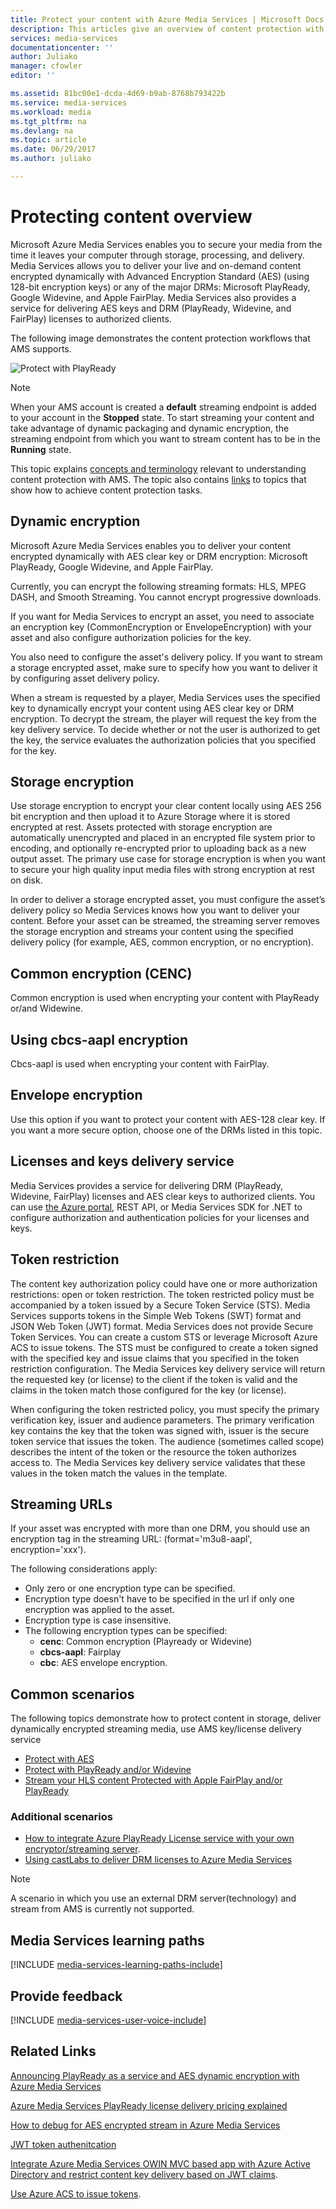 ```yaml
---
title: Protect your content with Azure Media Services | Microsoft Docs
description: This articles give an overview of content protection with Media Services.
services: media-services
documentationcenter: ''
author: Juliako
manager: cfowler
editor: ''

ms.assetid: 81bc00e1-dcda-4d69-b9ab-8768b793422b
ms.service: media-services
ms.workload: media
ms.tgt_pltfrm: na
ms.devlang: na
ms.topic: article
ms.date: 06/29/2017
ms.author: juliako

---
```

# Protecting content overview
Microsoft Azure Media Services enables you to secure your media from the time it leaves your computer through storage, processing, and delivery. Media Services allows you to deliver your live and on-demand content encrypted dynamically with Advanced Encryption Standard (AES) (using 128-bit encryption keys) or any of the major DRMs: Microsoft PlayReady, Google Widevine, and Apple FairPlay. Media Services also provides a service for delivering AES keys and DRM (PlayReady, Widevine, and FairPlay) licenses to authorized clients. 

The following image demonstrates the content protection workflows that AMS supports. 

![Protect with PlayReady](./media/media-services-content-protection-overview/media-services-content-protection-with-multi-drm.png)

>[!NOTE]
>When your AMS account is created a **default** streaming endpoint is added to your account in the **Stopped** state. To start streaming your content and take advantage of dynamic packaging and dynamic encryption, the streaming endpoint from which you want to stream content has to be in the **Running** state. 

This topic explains [concepts and terminology](media-services-content-protection-overview.md) relevant to understanding content protection with AMS. The topic also contains [links](media-services-content-protection-overview.md#common-scenarios) to topics that show how to achieve content protection tasks. 

## Dynamic encryption
Microsoft Azure Media Services enables you to deliver your content encrypted  dynamically with AES clear key or DRM encryption: Microsoft PlayReady, Google Widevine, and Apple FairPlay.

Currently, you can encrypt the following streaming formats: HLS, MPEG DASH, and Smooth Streaming. You cannot encrypt progressive downloads.

If you want for Media Services to encrypt an asset, you need to associate an encryption key (CommonEncryption or EnvelopeEncryption) with your asset and also configure authorization policies for the key.

You also need to configure the asset's delivery policy. If you want to stream a storage encrypted asset, make sure to specify how you want to deliver it by configuring asset delivery policy.

When a stream is requested by a player, Media Services uses the specified key to dynamically encrypt your content using AES clear key or DRM encryption. To decrypt the stream, the player will request the key from the key delivery service. To decide whether or not the user is authorized to get the key, the service evaluates the authorization policies that you specified for the key.


## Storage encryption
Use storage encryption to encrypt your clear content locally using AES 256 bit encryption and then upload it to Azure Storage where it is stored encrypted at rest. Assets protected with storage encryption are automatically unencrypted and placed in an encrypted file system prior to encoding, and optionally re-encrypted prior to uploading back as a new output asset. The primary use case for storage encryption is when you want to secure your high quality input media files with strong encryption at rest on disk.

In order to deliver a storage encrypted asset, you must configure the asset’s delivery policy so Media Services knows how you want to deliver your content. Before your asset can be streamed, the streaming server removes the storage encryption and streams your content using the specified delivery policy (for example, AES, common encryption, or no encryption).

## Common encryption (CENC)
Common encryption is used when encrypting your content with PlayReady or/and Widewine.

## Using cbcs-aapl encryption
Cbcs-aapl is used when encrypting your content with FairPlay.

## Envelope encryption
Use this option if you want to protect your content with AES-128 clear key. If you want a more secure option, choose one of the DRMs listed in this topic. 

## Licenses and keys delivery service
Media Services provides a service for delivering DRM (PlayReady, Widevine, FairPlay) licenses and AES clear keys to authorized clients. You can use [the Azure portal](media-services-portal-protect-content.md), REST API, or Media Services SDK for .NET to configure authorization and authentication policies for your licenses and keys.

## Token restriction
The content key authorization policy could have one or more authorization restrictions: open or token restriction. The token restricted policy must be accompanied by a token issued by a Secure Token Service (STS). Media Services supports tokens in the Simple Web Tokens (SWT) format and JSON Web Token (JWT) format. Media Services does not provide Secure Token Services. You can create a custom STS or leverage Microsoft Azure ACS to issue tokens. The STS must be configured to create a token signed with the specified key and issue claims that you specified in the token restriction configuration. The Media Services key delivery service will return the requested key (or license) to the client if the token is valid and the claims in the token match those configured for the key (or license).

When configuring the token restricted policy, you must specify the primary verification key, issuer and audience parameters. The primary verification key contains the key that the token was signed with, issuer is the secure token service that issues the token. The audience (sometimes called scope) describes the intent of the token or the resource the token authorizes access to. The Media Services key delivery service validates that these values in the token match the values in the template.

## Streaming URLs
If your asset was encrypted with more than one DRM, you should use an encryption tag in the streaming URL: (format='m3u8-aapl', encryption='xxx').

The following considerations apply:

* Only zero or one encryption type can be specified.
* Encryption type doesn't have to be specified in the url if only one encryption was applied to the asset.
* Encryption type is case insensitive.
* The following encryption types can be specified:  
  * **cenc**:  Common encryption (Playready or Widevine)
  * **cbcs-aapl**: Fairplay
  * **cbc**: AES envelope encryption.

## Common scenarios
The following topics demonstrate how to protect content in storage, deliver dynamically encrypted streaming media, use AMS key/license delivery service

* [Protect with AES](media-services-protect-with-aes128.md) 
* [Protect with PlayReady and/or Widevine ](media-services-protect-with-drm.md)
* [Stream your HLS content Protected with Apple FairPlay and/or PlayReady](media-services-protect-hls-with-fairplay.md)

### Additional scenarios
* [How to integrate Azure PlayReady License service with your own encryptor/streaming server](http://mingfeiy.com/integrate-azure-playready-license-service-encryptorstreaming-server).
* [Using castLabs to deliver DRM licenses to Azure Media Services](media-services-castlabs-integration.md)

>[!NOTE]
>A scenario in which you use an external DRM server(technology) and stream from AMS is currently not supported.


## Media Services learning paths
[!INCLUDE [media-services-learning-paths-include](../../includes/media-services-learning-paths-include.md)]

## Provide feedback
[!INCLUDE [media-services-user-voice-include](../../includes/media-services-user-voice-include.md)]

## Related Links
[Announcing PlayReady as a service and AES dynamic encryption with Azure Media Services](http://mingfeiy.com/playready)

[Azure Media Services PlayReady license delivery pricing explained](http://mingfeiy.com/playready-pricing-explained-in-azure-media-services)

[How to debug for AES encrypted stream in Azure Media Services](http://mingfeiy.com/debug-aes-encrypted-stream-azure-media-services)

[JWT token authenitcation](http://www.gtrifonov.com/2015/01/03/jwt-token-authentication-in-azure-media-services-and-dynamic-encryption/)

[Integrate Azure Media Services OWIN MVC based app with Azure Active Directory and restrict content key delivery based on JWT claims](http://www.gtrifonov.com/2015/01/24/mvc-owin-azure-media-services-ad-integration/).

[Use Azure ACS to issue tokens](http://mingfeiy.com/acs-with-key-services).

[content-protection]: ./media/media-services-content-protection-overview/media-services-content-protection.png
